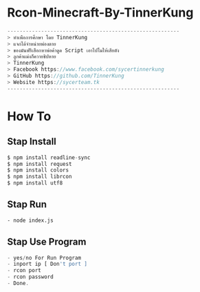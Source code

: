 # Rcon-Minecraft-By-TinnerKung
```js
--------------------------------------------------------
> ทำเพือการศึกษา โดย TinnerKung
> แจกได้จำหน่ายพ่องตาย
> ของมันฟรีเสือกหาพ่อค้าดูด Script เอาไปโมให้เสียตัง
> ลูกค้าแม่งก็ควายชิปหาย
> TinnerKung
> Facebook https://www.facebook.com/sycertinnerkung
> GitHub https://github.com/TinnerKung
> Website https://sycerteam.tk
--------------------------------------------------------
```
# How To
## Stap Install
```js
$ npm install readline-sync
$ npm install request
$ npm install colors
$ npm install librcon
$ npm install utf8
```

## Stap Run
```sh
- node index.js
```

## Stap Use Program
```js
- yes/no For Run Program
- inport ip [ Don't port ]
- rcon port
- rcon password
- Done.
```
